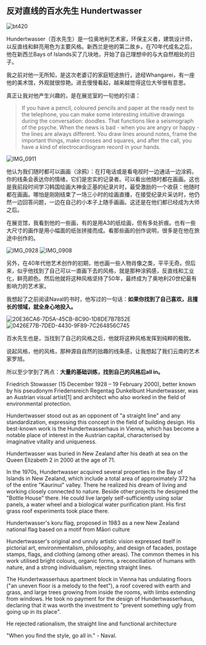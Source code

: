 ## 反对直线的百水先生 Hundertwasser

![bt420](https://i.imgur.com/kbV6Vep.jpg)

Hundertwasser（百水先生）是一位奥地利艺术家，环保主义者，建筑设计师，以反直线和鲜亮用色为主要风格。新西兰是他的第二故乡。在70年代成名之后，他在新西兰Bays of Islands买了几块地，开始了自己理想中的与大自然相处的日子。

我之前对他一无所知，是这次老婆订的家庭短途旅行，途经Whangarei，有一座他的美术馆，外观就很惊艳。进去慢慢看起，越来越觉得这位大爷很有意思。

真正让我对他产生兴趣的，是在展览室的一句他的引语：

> If you have a pencil, coloured pencils and paper at the ready next to the telephone,
you can make some interesting intuitive drawings during the conversation:
doodles. That functions like a seismograph of the psyche. When the news is
bad - when you are angry or happy - the lines are always different. You draw
lines around notes, frame the important things, make crosses and squares, and
after the call, you have a kind of electrocardiogram record in your hands.

![IMG_0911](https://i.imgur.com/8mKekOA.jpg)


他认为我们随时都可以画画（涂鸦）：在打电话或是看电视时一边通话一边涂鸦，你的线条会表达你的情绪，它们是忠实的记录者。可以看出他随时都在画画。这也是我前段时间学习韩国绘画大神金正基的纪录片时，最受激励的一个收获：他随时都在画画。哪怕是刚刚结束了一场三小时的绘画直播，在接受纪录片采访时，他仍然一边回答问题，一边在自己的小本子上随手画画。这还是在他们都已经成为大师之后。

在展览馆，我看到他的一些画，有的是用A3的纸绘画，但有多处折痕。也有一些大尺寸的画作是用小幅面的纸张拼接而成。看那些画的创作说明，很多是在他在旅途中创作的。

![IMG_0928](https://i.imgur.com/VB3OALE.jpg)
![IMG_0908](https://i.imgur.com/IyU4zfG.jpg)

另外，在40年代他艺术创作的初期，他也画一些人物肖像之类，平平无奇。但后来，似乎他找到了自己可以一直画下去的风格，就是那种涂鸦感，反直线和工业化，鲜亮颜色。然后他就将这种风格坚持了50年，最终成为了奥地利20世纪最有影响力的艺术家。

我想起了之前阅读Naval的书时，他写过的一句话：**如果你找到了自己喜欢，且擅长的领域，就全身心地投入。**

![20E36CA6-7D5A-45CB-8C90-1D8DE7B7B52E](https://i.imgur.com/wFNEEhe.jpg)
![0426E77B-7DED-4430-9F89-7C264856C745](https://i.imgur.com/Z1MnZTN.jpg)


百水先生也是，当找到了自己的风格之后，他就将这种风格发挥到纯粹的极致。

说起风格，他的风格，那种源自自然的拙趣的线条感，让我想起了我们云南的艺术家罗旭。

所以至少学到了两点：**大量的基础训练，找到自己的风格后all in。**

Friedrich Stowasser (15 December 1928 – 19 February 2000), better known by his pseudonym Friedensreich Regentag Dunkelbunt Hundertwasser, was an Austrian visual artist[1] and architect who also worked in the field of environmental protection.

Hundertwasser stood out as an opponent of "a straight line" and any standardization, expressing this concept in the field of building design. His best-known work is the Hundertwasserhaus in Vienna, which has become a notable place of interest in the Austrian capital, characterised by imaginative vitality and uniqueness.

Hundertwasser was buried in New Zealand after his death at sea on the Queen Elizabeth 2 in 2000 at the age of 71.

In the 1970s, Hundertwasser acquired several properties in the Bay of Islands in New Zealand, which include a total area of approximately 372 ha of the entire "Kaurinui" valley. There he realized his dream of living and working closely connected to nature. Beside other projects he designed the "Bottle House" there. He could live largely self-sufficiently using solar panels, a water wheel and a biological water purification plant. His first grass roof experiments took place there.

Hundertwasser's koru flag, proposed in 1983 as a new New Zealand national flag based on a motif from Māori culture

Hundertwasser's original and unruly artistic vision expressed itself in pictorial art, environmentalism, philosophy, and design of facades, postage stamps, flags, and clothing (among other areas). The common themes in his work utilised bright colours, organic forms, a reconciliation of humans with nature, and a strong individualism, rejecting straight lines.

The Hundertwasserhaus apartment block in Vienna has undulating floors ("an uneven floor is a melody to the feet"), a roof covered with earth and grass, and large trees growing from inside the rooms, with limbs extending from windows. He took no payment for the design of Hundertwasserhaus, declaring that it was worth the investment to "prevent something ugly from going up in its place".

He rejected rationalism, the straight line and functional architecture

"When you find the style, go all in." - Naval.
